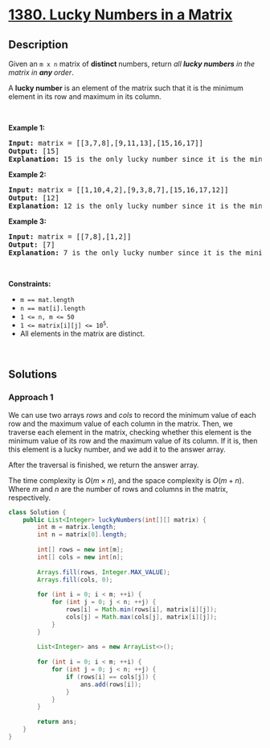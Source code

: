 # [1380. Lucky Numbers in a Matrix](https://leetcode.com/problems/lucky-numbers-in-a-matrix)

## Description

<p>Given an <code>m x n</code> matrix of <strong>distinct </strong>numbers, return <em>all <strong>lucky numbers</strong> in the matrix in <strong>any </strong>order</em>.</p>

<p>A <strong>lucky number</strong> is an element of the matrix such that it is the minimum element in its row and maximum in its column.</p>
<p>&nbsp;</p>

<p><strong class="example">Example 1:</strong></p>
<pre>
<strong>Input:</strong> matrix = [[3,7,8],[9,11,13],[15,16,17]]
<strong>Output:</strong> [15]
<strong>Explanation:</strong> 15 is the only lucky number since it is the minimum in its row and the maximum in its column.
</pre>

<p><strong class="example">Example 2:</strong></p>
<pre>
<strong>Input:</strong> matrix = [[1,10,4,2],[9,3,8,7],[15,16,17,12]]
<strong>Output:</strong> [12]
<strong>Explanation:</strong> 12 is the only lucky number since it is the minimum in its row and the maximum in its column.
</pre>

<p><strong class="example">Example 3:</strong></p>
<pre>
<strong>Input:</strong> matrix = [[7,8],[1,2]]
<strong>Output:</strong> [7]
<strong>Explanation:</strong> 7 is the only lucky number since it is the minimum in its row and the maximum in its column.
</pre>
<p>&nbsp;</p>

<p><strong>Constraints:</strong></p>
<ul>
    <li><code>m == mat.length</code></li>
    <li><code>n == mat[i].length</code></li>
    <li><code>1 &lt;= n, m &lt;= 50</code></li>
    <li><code>1 &lt;= matrix[i][j] &lt;= 10<sup>5</sup></code>.</li>
    <li>All elements in the matrix are distinct.</li>
</ul>
<p>&nbsp;</p>

## Solutions

### **Approach 1**

We can use two arrays $rows$ and $cols$ to record the minimum value of each row and the maximum value of each column in the matrix. Then, we traverse each element in the matrix, checking whether this element is the minimum value of its row and the maximum value of its column. If it is, then this element is a lucky number, and we add it to the answer array.

After the traversal is finished, we return the answer array.

The time complexity is $O(m \times n)$, and the space complexity is $O(m + n)$. Where $m$ and $n$ are the number of rows and columns in the matrix, respectively.

```java
class Solution {
    public List<Integer> luckyNumbers(int[][] matrix) {
        int m = matrix.length;
        int n = matrix[0].length;
        
        int[] rows = new int[m];
        int[] cols = new int[n];
        
        Arrays.fill(rows, Integer.MAX_VALUE);
        Arrays.fill(cols, 0);
        
        for (int i = 0; i < m; ++i) {
            for (int j = 0; j < n; ++j) {
                rows[i] = Math.min(rows[i], matrix[i][j]);
                cols[j] = Math.max(cols[j], matrix[i][j]);
            }
        }
        
        List<Integer> ans = new ArrayList<>();
        
        for (int i = 0; i < m; ++i) {
            for (int j = 0; j < n; ++j) {
                if (rows[i] == cols[j]) {
                    ans.add(rows[i]);
                }
            }
        }
        
        return ans;
    }
}
```